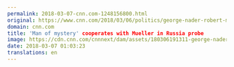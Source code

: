 ```yaml
---
permalink: 2018-03-07-cnn.com-1248156800.html
original: https://www.cnn.com/2018/03/06/politics/george-nader-robert-mueller/index.html
domain: cnn.com
title: 'Man of mystery' cooperates with Mueller in Russia probe
image: https://cdn.cnn.com/cnnnext/dam/assets/180306191311-george-nader-1995-super-tease.jpg
date: 2018-03-07 01:03:23
translations: en
---
```


